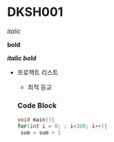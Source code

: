 # DKSH001

*italic* 

**bold**

***italic bold***

* 프로젝트 리스트
  * 최적 등교
  
  ### Code Block
  
  ``` c
  void main(){
  for(int i = 0; ; i<100; i++){
   sum = sum + 1
   ```
